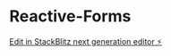 # Reactive-Forms

[Edit in StackBlitz next generation editor ⚡️](https://stackblitz.com/~/github.com/Aditya621/Reactive-Forms)